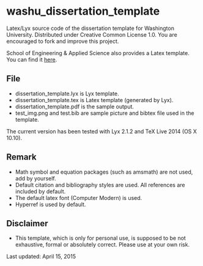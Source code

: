 # washu_dissertation_template
Latex/Lyx source code of the dissertation template for Washington University. Distributed under Creative Common License 1.0. You are encouraged to fork and improve this project.

School of Engineering & Applied Science also provides a Latex template. You can find it [here](https://engineering.wustl.edu/current-students/student-services/Pages/forms.aspx).

## File
* dissertation_template.lyx is Lyx template.
* dissertation_template.tex is Latex template (generated by Lyx).
* dissertation_template.pdf is the sample output.
* test_img.png and test.bib are sample picture and bibtex file used in the template.

The current version has been tested with Lyx 2.1.2 and TeX Live 2014 (OS X 10.10).


## Remark
* Math symbol and equation packages (such as amsmath) are not used, add by yourself.
* Default citation and bibliography styles are used. All references are included by default.
* The default latex font (Computer Modern) is used.
* Hyperref is used by default.

## Disclaimer
* This template, which is only for personal use, is supposed to be not exhaustive, formal or absolutely correct. Please use at your own risk.

Last updated: April 15, 2015

